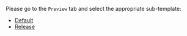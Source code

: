 Please go to the `Preview` tab and select the appropriate sub-template:

* [Default](?expand=1&template=default_request_template.md)
* [Release](?expand=1&template=release_request_template.md)